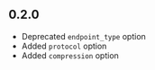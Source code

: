 ## 0.2.0
  - Deprecated `endpoint_type` option
  - Added `protocol` option
  - Added `compression` option
